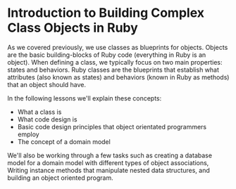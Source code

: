 # Introduction to Building Complex Class Objects in Ruby

As we covered previously, we use classes as blueprints for objects. Objects are
the basic building-blocks of Ruby code (everything in Ruby is an object). When
defining a class, we typically focus on two main properties: states and
behaviors. Ruby classes are the blueprints that establish what attributes (also
known as states) and behaviors (known in Ruby as methods) that an object should
have.

In the following lessons we'll explain these concepts:

* What a class is
* What code design is
* Basic code design principles that object orientated programmers employ
* The concept of a domain model

We'll also be working through a few tasks such as creating a database model for
a domain model with different types of object associations, Writing instance
methods that manipulate nested data structures, and building an object oriented
program.